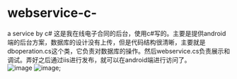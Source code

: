 # webservice-c-
a service by c#
这是我在线电子合同的后台，使用c#写的。主要是提供android端的后台方案，数据库的设计没有上传，但是代码结构很清晰，主要就是dboperation.cs这个类，它负责对数据库的操作。然后webservice.cs负责展示和调试。弄好之后通过iis进行发布，就可以在android端进行访问了。   <br/>
![image]("https://github.com/zengsang/webservice-c-/blob/master/image/show1.png")
![image]("http://a2.qpic.cn/psb?/V13onOga2qcUC7/SDqDSa0OJBNhP3ZV2IwFawTX9iSn*4AG*mS*MvmAFVU!/b/dHEBAAAAAAAA&ek=1&kp=1&pt=0&bo=4wDjAOMA4wADCC0!&sce=50-1-1&rf=viewer_311");
